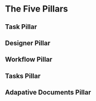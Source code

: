 # The Five Pillars

## Task Pillar

## Designer Pillar

## Workflow Pillar

## Tasks Pillar

## Adapative Documents Pillar
